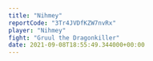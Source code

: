 ```yaml
---
title: "Nihmey"
reportCode: "3Tr4JVDfKZW7nvRx"
player: "Nihmey"
fight: "Gruul the Dragonkiller"
date: 2021-09-08T18:55:49.344000+00:00
---
```

